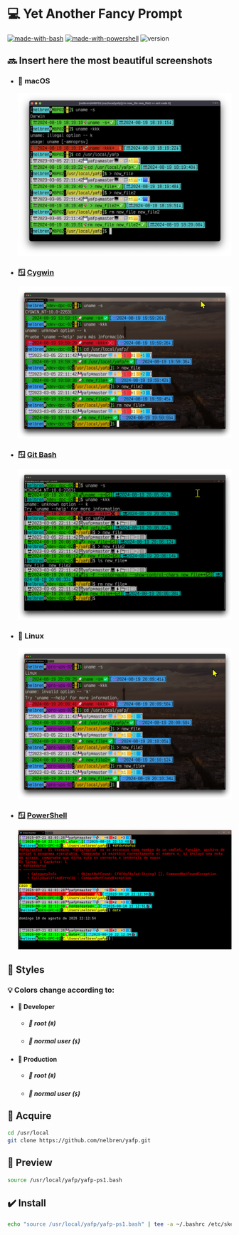 # :computer: Yet Another Fancy Prompt

[![made-with-bash](https://img.shields.io/badge/Made%20with-Bash-1f425f.svg)](https://www.gnu.org/software/bash/) [![made-with-powershell](https://img.shields.io/badge/Made%20with-PowerShell-5391FE.svg?logo=powershell)](https://docs.microsoft.com/powershell/) ![version](https://img.shields.io/badge/version-0.2.2-green)

## :soon: Insert here the most beautiful screenshots

- ### :apple: macOS 

  ![](images/screenshot_macOS.png)

- ### :window: [Cygwin](https://www.cygwin.com/)

  ![](images/screenshot_Cygwin.png)

- ### :window: [Git Bash](https://git-scm.com/download/win)

  ![](images/screenshot_GitBash.png)

- ### :penguin: Linux

  ![](images/screenshot_Linux.png)

- ### :window: [PowerShell](https://learn.microsoft.com/es-es/powershell/scripting/install/installing-powershell-on-windows?view=powershell-7.5)

  ![](images/screenshot_PowerShell.png)


## :art: Styles

### :bulb: Colors change according to:

- #### :green_book: **Developer**
  - ##### :necktie: root (**`#`**)
  - ##### :tshirt: normal user (**`$`**)
- #### :closed_book: **Production** 
  - ##### :necktie: root (**`#`**)
  - ##### :tshirt: normal user (**`$`**)

## :floppy_disk: Acquire

```bash
cd /usr/local
git clone https://github.com/nelbren/yafp.git
```

## :eyes: Preview

```bash
source /usr/local/yafp/yafp-ps1.bash
```

## :heavy_check_mark: Install

```bash
echo "source /usr/local/yafp/yafp-ps1.bash" | tee -a ~/.bashrc /etc/skel/.bashrc
```